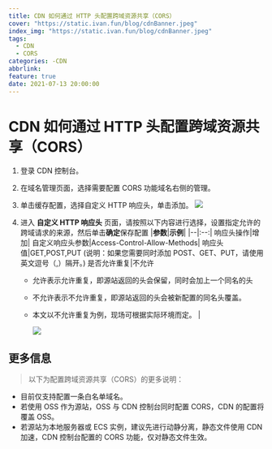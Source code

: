 ```yaml
---
title: CDN 如何通过 HTTP 头配置跨域资源共享（CORS）
cover: "https://static.ivan.fun/blog/cdnBanner.jpeg"
index_img: "https://static.ivan.fun/blog/cdnBanner.jpeg"
tags:
  - CDN
  - CORS
categories: -CDN 
abbrlink:
feature: true 
date: 2021-07-13 20:00:00
---
```


# CDN 如何通过 HTTP 头配置跨域资源共享（CORS）

1. 登录 CDN 控制台。
2. 在域名管理页面，选择需要配置 CORS 功能域名右侧的管理。
3. 单击缓存配置，选择自定义 HTTP 响应头，单击添加。
   ![](https://onekb.oss-cn-zhangjiakou.aliyuncs.com/51061015/be38e546-4961-475c-86a4-3775b0c73683.png)
4. 进入 **自定义 HTTP 响应头** 页面，请按照以下内容进行选择，设置指定允许的跨域请求的来源，然后单击**确定**保存配置
   |**参数**|**示例**|
   |--|:--:|
   响应头操作|增加|
   自定义响应头参数|Access-Control-Allow-Methods|
   响应头值|GET,POST,PUT (说明：如果您需要同时添加 POST、GET、PUT，请使用英文逗号（,）隔开。)
   是否允许重复|不允许

   - 允许表示允许重复，即源站返回的头会保留，同时会加上一个同名的头
   - 不允许表示不允许重复，即源站返回的头会被新配置的同名头覆盖。
   - 本文以不允许重复为例，现场可根据实际环境而定。 |

     ![](https://onekb.oss-cn-zhangjiakou.aliyuncs.com/51061015/73ce708f-617d-48f8-96c4-829443beab70.jpg)

## 更多信息

> 以下为配置跨域资源共享（CORS）的更多说明：

- 目前仅支持配置一条白名单域名。
- 若使用 OSS 作为源站，OSS 与 CDN 控制台同时配置 CORS，CDN 的配置将覆盖 OSS。
- 若源站为本地服务器或 ECS 实例，建议先进行动静分离，静态文件使用 CDN 加速，CDN 控制台配置的 CORS 功能，仅对静态文件生效。
